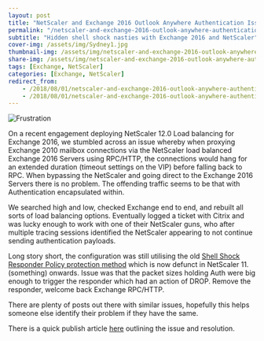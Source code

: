 ```yaml
---
layout: post
title: "NetScaler and Exchange 2016 Outlook Anywhere Authentication Issues – Shell Shock"
permalink: "/netscaler-and-exchange-2016-outlook-anywhere-authentication-issues-shell-shock/"
subtitle: "Hidden shell shock nasties with Exchange 2016 and NetScaler"
cover-img: /assets/img/Sydney1.jpg
thumbnail-img: /assets/img/netscaler-and-exchange-2016-outlook-anywhere-authentication-issues-shell-shock/Frustration.jpg
share-img: /assets/img/netscaler-and-exchange-2016-outlook-anywhere-authentication-issues-shell-shock/Frustration.jpg
tags: [Exchange, NetScaler]
categories: [Exchange, NetScaler]
redirect_from: 
    - /2018/08/01/netscaler-and-exchange-2016-outlook-anywhere-authentication-issues-shell-shock
    - /2018/08/01/netscaler-and-exchange-2016-outlook-anywhere-authentication-issues-shell-shock/
---
```


![Frustration]({{site.baseurl}}/assets/img/netscaler-and-exchange-2016-outlook-anywhere-authentication-issues-shell-shock/Frustration.jpg)

On a recent engagement deploying NetScaler 12.0 Load balancing for Exchange 2016, we stumbled across an issue whereby when proxying Exchange 2010 mailbox connections via the NetScaler load balanced Exchange 2016 Servers using RPC/HTTP, the connections would hang for an extended duration (timeout settings on the VIP) before falling back to RPC. When bypassing the NetScaler and going direct to the Exchange 2016 Servers there is no problem. The offending traffic seems to be that with Authentication encapsulated within.

We searched high and low, checked Exchange end to end, and rebuilt all sorts of load balancing options. Eventually logged a ticket with Citrix and was lucky enough to work with one of their NetScaler guns, who after multiple tracing sessions identified the NetScaler appearing to not continue sending authentication payloads.

Long story short, the configuration was still utilising the old [Shell Shock Responder Policy protection method](https://support.citrix.com/article/CTX200277) which is now defunct in NetScaler 11.(something) onwards. Issue was that the packet sizes holding Auth were big enough to trigger the responder which had an action of DROP. Remove the responder, welcome back Exchange RPC/HTTP.

There are plenty of posts out there with similar issues, hopefully this helps someone else identify their problem if they have the same.

There is a quick publish article [here](https://support.citrix.com/article/CTX235592) outlining the issue and resolution.
